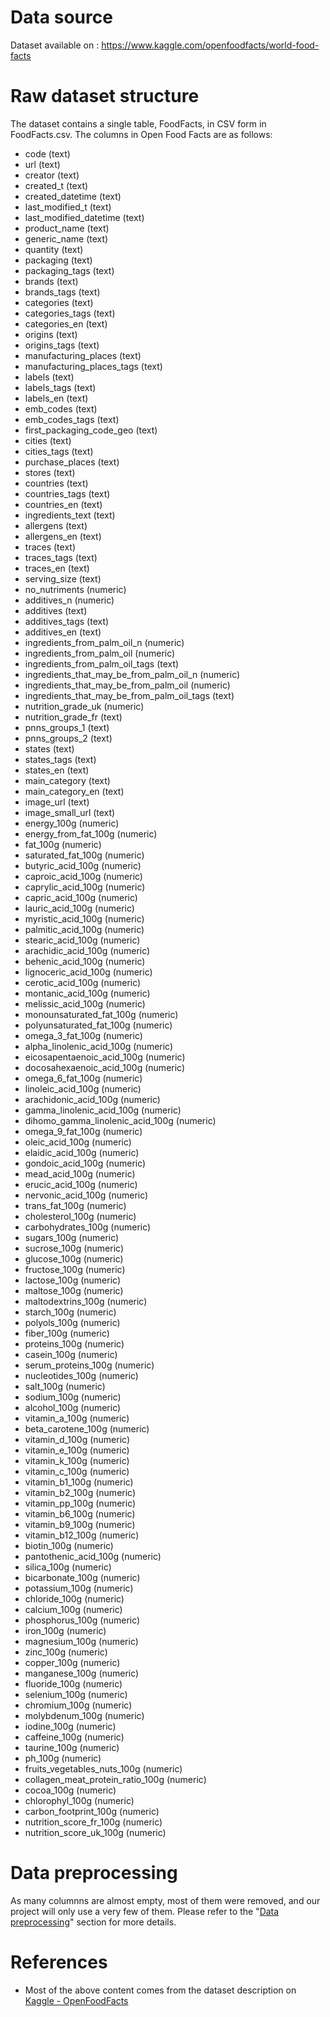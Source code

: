 # Data source

Dataset available on : https://www.kaggle.com/openfoodfacts/world-food-facts

# Raw dataset structure

The dataset contains a single table, FoodFacts, in CSV form in FoodFacts.csv. The columns in Open Food Facts are as follows:
- code (text)
- url (text)
- creator (text)
- created_t (text)
- created_datetime (text)
- last_modified_t (text)
- last_modified_datetime (text)
- product_name (text)
- generic_name (text)
- quantity (text)
- packaging (text)
- packaging_tags (text)
- brands (text)
- brands_tags (text)
- categories (text)
- categories_tags (text)
- categories_en (text)
- origins (text)
- origins_tags (text)
- manufacturing_places (text)
- manufacturing_places_tags (text)
- labels (text)
- labels_tags (text)
- labels_en (text)
- emb_codes (text)
- emb_codes_tags (text)
- first_packaging_code_geo (text)
- cities (text)
- cities_tags (text)
- purchase_places (text)
- stores (text)
- countries (text)
- countries_tags (text)
- countries_en (text)
- ingredients_text (text)
- allergens (text)
- allergens_en (text)
- traces (text)
- traces_tags (text)
- traces_en (text)
- serving_size (text)
- no_nutriments (numeric)
- additives_n (numeric)
- additives (text)
- additives_tags (text)
- additives_en (text)
- ingredients_from_palm_oil_n (numeric)
- ingredients_from_palm_oil (numeric)
- ingredients_from_palm_oil_tags (text)
- ingredients_that_may_be_from_palm_oil_n (numeric)
- ingredients_that_may_be_from_palm_oil (numeric)
- ingredients_that_may_be_from_palm_oil_tags (text)
- nutrition_grade_uk (numeric)
- nutrition_grade_fr (text)
- pnns_groups_1 (text)
- pnns_groups_2 (text)
- states (text)
- states_tags (text)
- states_en (text)
- main_category (text)
- main_category_en (text)
- image_url (text)
- image_small_url (text)
- energy_100g (numeric)
- energy_from_fat_100g (numeric)
- fat_100g (numeric)
- saturated_fat_100g (numeric)
- butyric_acid_100g (numeric)
- caproic_acid_100g (numeric)
- caprylic_acid_100g (numeric)
- capric_acid_100g (numeric)
- lauric_acid_100g (numeric)
- myristic_acid_100g (numeric)
- palmitic_acid_100g (numeric)
- stearic_acid_100g (numeric)
- arachidic_acid_100g (numeric)
- behenic_acid_100g (numeric)
- lignoceric_acid_100g (numeric)
- cerotic_acid_100g (numeric)
- montanic_acid_100g (numeric)
- melissic_acid_100g (numeric)
- monounsaturated_fat_100g (numeric)
- polyunsaturated_fat_100g (numeric)
- omega_3_fat_100g (numeric)
- alpha_linolenic_acid_100g (numeric)
- eicosapentaenoic_acid_100g (numeric)
- docosahexaenoic_acid_100g (numeric)
- omega_6_fat_100g (numeric)
- linoleic_acid_100g (numeric)
- arachidonic_acid_100g (numeric)
- gamma_linolenic_acid_100g (numeric)
- dihomo_gamma_linolenic_acid_100g (numeric)
- omega_9_fat_100g (numeric)
- oleic_acid_100g (numeric)
- elaidic_acid_100g (numeric)
- gondoic_acid_100g (numeric)
- mead_acid_100g (numeric)
- erucic_acid_100g (numeric)
- nervonic_acid_100g (numeric)
- trans_fat_100g (numeric)
- cholesterol_100g (numeric)
- carbohydrates_100g (numeric)
- sugars_100g (numeric)
- sucrose_100g (numeric)
- glucose_100g (numeric)
- fructose_100g (numeric)
- lactose_100g (numeric)
- maltose_100g (numeric)
- maltodextrins_100g (numeric)
- starch_100g (numeric)
- polyols_100g (numeric)
- fiber_100g (numeric)
- proteins_100g (numeric)
- casein_100g (numeric)
- serum_proteins_100g (numeric)
- nucleotides_100g (numeric)
- salt_100g (numeric)
- sodium_100g (numeric)
- alcohol_100g (numeric)
- vitamin_a_100g (numeric)
- beta_carotene_100g (numeric)
- vitamin_d_100g (numeric)
- vitamin_e_100g (numeric)
- vitamin_k_100g (numeric)
- vitamin_c_100g (numeric)
- vitamin_b1_100g (numeric)
- vitamin_b2_100g (numeric)
- vitamin_pp_100g (numeric)
- vitamin_b6_100g (numeric)
- vitamin_b9_100g (numeric)
- vitamin_b12_100g (numeric)
-  biotin_100g (numeric)
- pantothenic_acid_100g (numeric)
- silica_100g (numeric)
- bicarbonate_100g (numeric)
- potassium_100g (numeric)
- chloride_100g (numeric)
- calcium_100g (numeric)
- phosphorus_100g (numeric)
- iron_100g (numeric)
- magnesium_100g (numeric)
- zinc_100g (numeric)
- copper_100g (numeric)
- manganese_100g (numeric)
- fluoride_100g (numeric)
- selenium_100g (numeric)
- chromium_100g (numeric)
- molybdenum_100g (numeric)
- iodine_100g (numeric)
- caffeine_100g (numeric)
- taurine_100g (numeric)
- ph_100g (numeric)
- fruits_vegetables_nuts_100g (numeric)
- collagen_meat_protein_ratio_100g (numeric)
- cocoa_100g (numeric)
- chlorophyl_100g (numeric)
- carbon_footprint_100g (numeric)
- nutrition_score_fr_100g (numeric)
- nutrition_score_uk_100g (numeric)


# Data preprocessing

As many columnns are almost empty, most of them were removed, and our project will only use a very few of them. Please refer to the "[Data preprocessing](https://github.com/Jboulery/wyeiwya/tree/master/Data%20preprocessing)" section for more details.


# References

- Most of the above content comes from the dataset description on [Kaggle - OpenFoodFacts](https://www.kaggle.com/openfoodfacts/world-food-facts)
